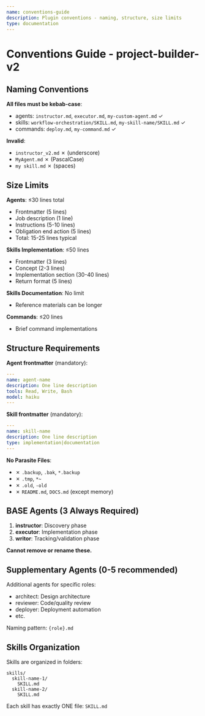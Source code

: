 ```yaml
---
name: conventions-guide
description: Plugin conventions - naming, structure, size limits
type: documentation
---
```


# Conventions Guide - project-builder-v2

## Naming Conventions

**All files must be kebab-case**:
- agents: `instructor.md`, `executor.md`, `my-custom-agent.md` ✓
- skills: `workflow-orchestration/SKILL.md`, `my-skill-name/SKILL.md` ✓
- commands: `deploy.md`, `my-command.md` ✓

**Invalid**:
- `instructor_v2.md` ✗ (underscore)
- `MyAgent.md` ✗ (PascalCase)
- `my skill.md` ✗ (spaces)

## Size Limits

**Agents**: ≤30 lines total
- Frontmatter (5 lines)
- Job description (1 line)
- Instructions (5-10 lines)
- Obligation end action (5 lines)
- Total: 15-25 lines typical

**Skills Implementation**: ≤50 lines
- Frontmatter (3 lines)
- Concept (2-3 lines)
- Implementation section (30-40 lines)
- Return format (5 lines)

**Skills Documentation**: No limit
- Reference materials can be longer

**Commands**: ≤20 lines
- Brief command implementations

## Structure Requirements

**Agent frontmatter** (mandatory):
```yaml
---
name: agent-name
description: One line description
tools: Read, Write, Bash
model: haiku
---
```

**Skill frontmatter** (mandatory):
```yaml
---
name: skill-name
description: One line description
type: implementation|documentation
---
```

**No Parasite Files**:
- ✗ `.backup`, `.bak`, `*.backup`
- ✗ `.tmp`, `*~`
- ✗ `.old`, `-old`
- ✗ `README.md`, `DOCS.md` (except memory)

## BASE Agents (3 Always Required)

1. **instructor**: Discovery phase
2. **executor**: Implementation phase
3. **writor**: Tracking/validation phase

**Cannot remove or rename these.**

## Supplementary Agents (0-5 recommended)

Additional agents for specific roles:
- architect: Design architecture
- reviewer: Code/quality review
- deployer: Deployment automation
- etc.

Naming pattern: `{role}.md`

## Skills Organization

Skills are organized in folders:
```
skills/
  skill-name-1/
    SKILL.md
  skill-name-2/
    SKILL.md
```

Each skill has exactly ONE file: `SKILL.md`
